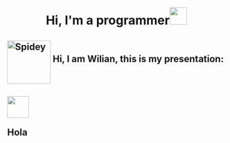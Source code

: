 <h1 align="center"><b>Hi, I'm a programmer</b><img src="https://githubwilian2005.s3.us-east-2.amazonaws.com/gifs/spiderman4.gif" width="40" height="40"></h1>

## <img src="https://githubwilian2005.s3.us-east-2.amazonaws.com/gifs/spiderman.gif" width="100" height="100" align="middle" alt="Spidey" /> **Hi, I am Wilian, this is my presentation:**

## <img src="https://githubwilian2005.s3.us-east-2.amazonaws.com/gifs/spiderman5.gif" width="50" height="50" alaign="middle"/><p>Hola</p>
